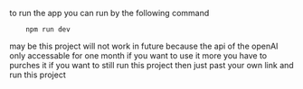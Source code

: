to run the app you can run by the following command

        npm run dev

may be this project will not work in future because the api of the openAI only accessable for one month if you want to use it more you have to purches it 
if you want to still run this project then just past your own link and run this project
